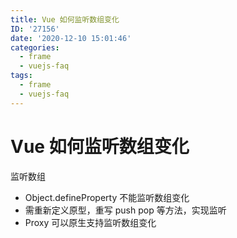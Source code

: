 ```yaml
---
title: Vue 如何监听数组变化
ID: '27156'
date: '2020-12-10 15:01:46'
categories:
  - frame
  - vuejs-faq
tags:
  - frame
  - vuejs-faq
---
```


# Vue 如何监听数组变化

监听数组

- Object.defineProperty 不能监听数组变化
- 需重新定义原型，重写 push pop 等方法，实现监听
- Proxy 可以原生支持监听数组变化
 
 
 
 
 
 
 
 
 
 
 
 
 
 
 
 
 
 
 
 
 
